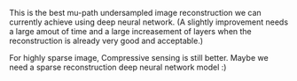 This is the best mu-path undersampled image reconstruction we can currently achieve using deep neural network. (A slightly improvement needs a large amout of time and a large increasement of layers when the reconstruction is already very good and acceptable.)

For highly sparse image, Compressive sensing is still better. Maybe we need a sparse reconstruction deep neural network model :)


